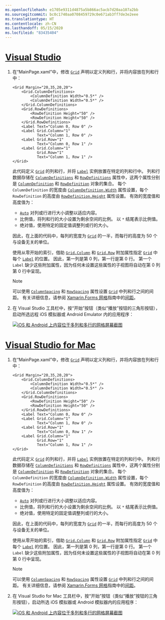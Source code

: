 ```yaml
---
ms.openlocfilehash: e1705e9311d4875a5b866ac5acb7d20aa107a2bb
ms.sourcegitcommit: bc0c1740aa0708459729c0e671ab3ff7de3e2eee
ms.translationtype: HT
ms.contentlocale: zh-CN
ms.lasthandoff: 05/15/2020
ms.locfileid: "83435404"
---
```

# <a name="visual-studio"></a>[Visual Studio](#tab/vswin)

1. 在“MainPage.xaml”中，修改 [`Grid`](xref:Xamarin.Forms.Grid) 声明以定义列和行，并将内容放在列和行中：

    ```xaml
    <Grid Margin="20,35,20,20">
        <Grid.ColumnDefinitions>
            <ColumnDefinition Width="0.5*" />
            <ColumnDefinition Width="0.5*" />
        </Grid.ColumnDefinitions>
        <Grid.RowDefinitions>
            <RowDefinition Height="50" />
            <RowDefinition Height="50" />
        </Grid.RowDefinitions>
        <Label Text="Column 0, Row 0" />
        <Label Grid.Column="1"
               Text="Column 1, Row 0" />
        <Label Grid.Row="1"
               Text="Column 0, Row 1" />
        <Label Grid.Column="1"
               Grid.Row="1"
               Text="Column 1, Row 1" />
    </Grid>
    ```

    此代码定义 [`Grid`](xref:Xamarin.Forms.Grid) 的列和行，并将 [`Label`](xref:Xamarin.Forms.Label) 实例放置在特定的列和行中。 列和行数据存储在 [`ColumnDefinitions`](xref:Xamarin.Forms.Grid.ColumnDefinitions) 和 [`RowDefinitions`](xref:Xamarin.Forms.Grid.RowDefinitions) 属性中，这两个属性分别是 [`ColumnDefinition`](xref:Xamarin.Forms.ColumnDefinition) 和 [`RowDefinition`](xref:Xamarin.Forms.RowDefinition) 对象的集合。 每个 `ColumnDefinition` 的宽度由 [`ColumnDefinition.Width`](xref:Xamarin.Forms.ColumnDefinition.Width) 属性设置，每个 `RowDefinition` 的高度由 [`RowDefinition.Height`](xref:Xamarin.Forms.RowDefinition.Height) 属性设置。 有效的宽度值和高度值为：

    - [`Auto`](xref:Xamarin.Forms.GridUnitType.Auto) 对列或行进行大小调整以适应内容。
    - 比例值，将列和行的大小设置为剩余空间的比例。 以 `*` 结尾表示比例值。
    - 绝对值，使用特定的固定值调整列或行的大小。

    因此，在上面的代码中，每列的宽度为 [`Grid`](xref:Xamarin.Forms.Grid) 的一半，而每行的高度为 50 个与设备无关的单位。

    使用从零开始的索引，借助 [`Grid.Column`](xref:Xamarin.Forms.Grid.ColumnProperty) 和 [`Grid.Row`](xref:Xamarin.Forms.Grid.RowProperty) 附加属性指定 [`Grid`](xref:Xamarin.Forms.Grid) 中每个 [`Label`](xref:Xamarin.Forms.Label) 的位置。 因此，第一列是第 0 列，第一行是第 0 行。 第一个 `Label` 缺少这些附加属性，因为任何未设置这些属性的子视图将自动在第 0 列第 0 行中呈现。

    > [!NOTE]
    > 可以使用 [`ColumnSpacing`](xref:Xamarin.Forms.Grid.ColumnSpacing) 和 [`RowSpacing`](xref:Xamarin.Forms.Grid.RowSpacing) 属性设置 [`Grid`](xref:Xamarin.Forms.Grid) 中列和行之间的间距。 有关详细信息，请参阅 [Xamarin.Forms 网格](~/xamarin-forms/user-interface/layouts/grid.md)指南中的[间距](~/xamarin-forms/user-interface/layouts/grid.md#space-between-rows-and-columns)。

1. 在 Visual Studio 工具栏中，按“开始”按钮（类似“播放”按钮的三角形按钮），启动所选远程 iOS 模拟器或 Android Emulator 内的应用程序：

    [![iOS 和 Android 上内容位于多列和多行的网格屏幕截图](../images/columns-rows.png "内容位于多列和多行的网格")](../images/columns-rows-large.png#lightbox "内容位于多列和多行的网格")

# <a name="visual-studio-for-mac"></a>[Visual Studio for Mac](#tab/vsmac)

1. 在“MainPage.xaml”中，修改 [`Grid`](xref:Xamarin.Forms.Grid) 声明以定义列和行，并将内容放在列和行中：

    ```xaml
    <Grid Margin="20,35,20,20">
        <Grid.ColumnDefinitions>
            <ColumnDefinition Width="0.5*" />
            <ColumnDefinition Width="0.5*" />
        </Grid.ColumnDefinitions>
        <Grid.RowDefinitions>
            <RowDefinition Height="50" />
            <RowDefinition Height="50" />
        </Grid.RowDefinitions>
        <Label Text="Column 0, Row 0" />
        <Label Grid.Column="1"
               Text="Column 1, Row 0" />
        <Label Grid.Row="1"
               Text="Column 0, Row 1" />
        <Label Grid.Column="1"
               Grid.Row="1"
               Text="Column 1, Row 1" />
    </Grid>
    ```

    此代码定义 [`Grid`](xref:Xamarin.Forms.Grid) 的列和行，并将 [`Label`](xref:Xamarin.Forms.Label) 实例放置在特定的列和行中。 列和行数据存储在 [`ColumnDefinitions`](xref:Xamarin.Forms.Grid.ColumnDefinitions) 和 [`RowDefinitions`](xref:Xamarin.Forms.Grid.RowDefinitions) 属性中，这两个属性分别是 [`ColumnDefinition`](xref:Xamarin.Forms.ColumnDefinition) 和 [`RowDefinition`](xref:Xamarin.Forms.RowDefinition) 对象的集合。 每个 `ColumnDefinition` 的宽度由 [`ColumnDefinition.Width`](xref:Xamarin.Forms.ColumnDefinition.Width) 属性设置，每个 `RowDefinition` 的高度由 [`RowDefinition.Height`](xref:Xamarin.Forms.RowDefinition.Height) 属性设置。 有效的宽度值和高度值为：

    - [`Auto`](xref:Xamarin.Forms.GridUnitType.Auto) 对列或行进行大小调整以适应内容。
    - 比例值，将列和行的大小设置为剩余空间的比例。 以 `*` 结尾表示比例值。
    - 绝对值，使用特定的固定值调整列或行的大小。

    因此，在上面的代码中，每列的宽度为 [`Grid`](xref:Xamarin.Forms.Grid) 的一半，而每行的高度为 50 个与设备无关的单位。

    使用从零开始的索引，借助 [`Grid.Column`](xref:Xamarin.Forms.Grid.ColumnProperty) 和 [`Grid.Row`](xref:Xamarin.Forms.Grid.RowProperty) 附加属性指定 [`Grid`](xref:Xamarin.Forms.Grid) 中每个 [`Label`](xref:Xamarin.Forms.Label) 的位置。 因此，第一列是第 0 列，第一行是第 0 行。 第一个 `Label` 缺少这些附加属性，因为任何未设置这些属性的子视图将自动在第 0 列第 0 行中呈现。

    > [!NOTE]
    > 可以使用 [`ColumnSpacing`](xref:Xamarin.Forms.Grid.ColumnSpacing) 和 [`RowSpacing`](xref:Xamarin.Forms.Grid.RowSpacing) 属性设置 [`Grid`](xref:Xamarin.Forms.Grid) 中列和行之间的间距。 有关详细信息，请参阅 [Xamarin.Forms 网格](~/xamarin-forms/user-interface/layouts/grid.md)指南中的[间距](~/xamarin-forms/user-interface/layouts/grid.md#space-between-rows-and-columns)。

1. 在 Visual Studio for Mac 工具栏中，按“开始”按钮（类似“播放”按钮的三角形按钮），启动所选 iOS 模拟器或 Android 模拟器内的应用程序：

    [![iOS 和 Android 上内容位于多列和多行的网格屏幕截图](../images/columns-rows.png "内容位于多列和多行的网格")](../images/columns-rows-large.png#lightbox "内容位于多列和多行的网格")
